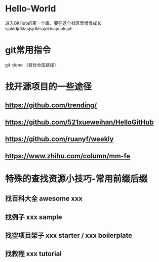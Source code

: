 # Hello-World
进入GitHub的第一个库，要在这个社区里慢慢成长
sjakldjdklasjsjdklsajdklsajdlaksjdl
# git常用指令
git clone （目标仓库路径）
# 找开源项目的一些途径
## https://github.com/trending/
## https://github.com/521xueweihan/HelloGitHub
## https://github.com/ruanyf/weekly
## https://www.zhihu.com/column/mm-fe
# 特殊的查找资源小技巧-常用前缀后缀 
## 找百科大全 awesome xxx
## 找例子 xxx sample
## 找空项目架子 xxx starter / xxx boilerplate 
## 找教程  xxx tutorial
